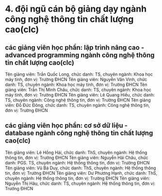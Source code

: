# 4. đội ngũ cán bộ giảng dạy ngành công nghệ thông tin chất lượng cao(clc)
## các giảng viên học phần: lập trình nâng cao - advanced programming ngành công nghệ thông tin chất lượng cao(clc)
Tên giảng viên: Trần Quốc Long, chức danh: TS, chuyên ngành: Khoa học máy tính, đơn vị: Trường ĐHCN
Tên giảng viên: Nguyễn Văn Vinh, chức danh: TS, chuyên ngành: Khoa học máy tính, đơn vị: Trường ĐHCN
Tên giảng viên: Trần Thị Minh Châu, chức danh: TS, chuyên ngành: Khoa học máy tính, đơn vị: Trường ĐHCN
Tên giảng viên: Lê Quang Hiếu, chức danh: TS, chuyên ngành: Công nghệ thông tin, đơn vị: Trường ĐHCN
Tên giảng viên: Đỗ Đức Đông, chức danh: TS, chuyên ngành: Công nghệ thông tin, đơn vị: Trường ĐHCN
## các giảng viên học phần: cơ sở dữ liệu - database ngành công nghệ thông tin chất lượng cao(clc)
Tên giảng viên: Lê Hồng Hải, chức danh: ThS, chuyên ngành: Hệ thống thông tin, đơn vị: Trường ĐHCN
Tên giảng viên: Nguyễn Hải Châu, chức danh: PGS. TS, chuyên ngành: Hệ thống thông tin, đơn vị: Trường ĐHCN
Tên giảng viên: Vũ Bá Duy, chức danh: ThS, chuyên ngành: Hệ thống thông tin, đơn vị: Trường ĐHCN
Tên giảng viên: Dư Phương Hạnh, chức danh: ThS, chuyên ngành: Hệ thống thông tin, đơn vị: Trường ĐHCN
Tên giảng viên: Nguyễn Thị Hâụ, chức danh: TS, chuyên ngành: Hệ thống thông tin, đơn vị: Trường ĐHCN
